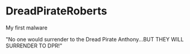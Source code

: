 # DreadPirateRoberts
My first malware

"No one would surrender to the Dread Pirate Anthony...BUT THEY WILL SURRENDER TO DPR!"
